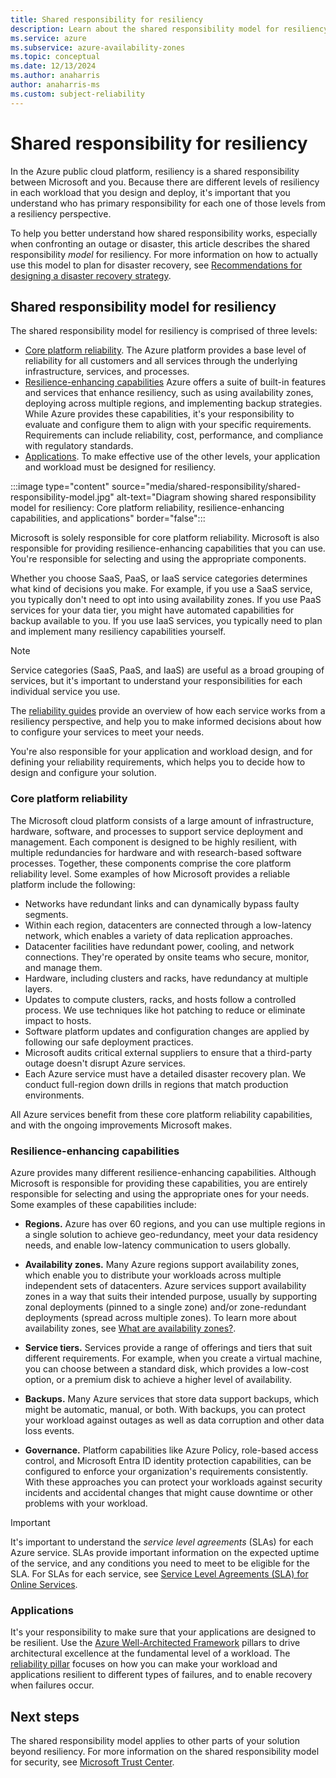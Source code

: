 ```yaml
---
title: Shared responsibility for resiliency
description: Learn about the shared responsibility model for resiliency in the Azure cloud platform.
ms.service: azure
ms.subservice: azure-availability-zones
ms.topic: conceptual
ms.date: 12/13/2024
ms.author: anaharris
author: anaharris-ms
ms.custom: subject-reliability
---
```


# Shared responsibility for resiliency

In the Azure public cloud platform, resiliency is a shared responsibility between Microsoft and you. Because there are different levels of resiliency in each workload that you design and deploy, it's important that you understand who has primary responsibility for each one of those levels from a resiliency perspective.

To help you better understand how shared responsibility works, especially when confronting an outage or disaster, this article describes the shared responsibility *model* for resiliency. For more information on how to actually use this model to plan for disaster recovery, see [Recommendations for designing a disaster recovery strategy](/azure/well-architected/reliability/disaster-recovery).

## Shared responsibility model for resiliency

The shared responsibility model for resiliency is comprised of three levels:

- [Core platform reliability](#core-platform-reliability). The Azure platform provides a base level of reliability for all customers and all services through the underlying infrastructure, services, and processes.
- [Resilience-enhancing capabilities](#resilience-enhancing-capabilities) Azure offers a suite of built-in features and services that enhance resiliency, such as using availability zones, deploying across multiple regions, and implementing backup strategies. While Azure provides these capabilities, it's your responsibility to evaluate and configure them to align with your specific requirements. Requirements can include reliability, cost, performance, and compliance with regulatory standards.
- [Applications](#applications). To make effective use of the other levels, your application and workload must be designed for resiliency.

:::image type="content" source="media/shared-responsibility/shared-responsibility-model.jpg" alt-text="Diagram showing shared responsibility model for resiliency: Core platform reliability, resilience-enhancing capabilities, and applications" border="false":::

Microsoft is solely responsible for core platform reliability. Microsoft is also responsible for providing resilience-enhancing capabilities that you can use. You're responsible for selecting and using the appropriate components.

Whether you choose SaaS, PaaS, or IaaS service categories determines what kind of decisions you make. For example, if you use a SaaS service, you typically don't need to opt into using availability zones. If you use PaaS services for your data tier, you might have automated capabilities for backup available to you. If you use IaaS services, you typically need to plan and implement many resiliency capabilities yourself.

> [!NOTE]
> Service categories (SaaS, PaaS, and IaaS) are useful as a broad grouping of services, but it's important to understand your responsibilities for each individual service you use.
>
> The [reliability guides](./overview-reliability-guidance.md) provide an overview of how each service works from a resiliency perspective, and help you to make informed decisions about how to configure your services to meet your needs.

You're also responsible for your application and workload design, and for defining your reliability requirements, which helps you to decide how to design and configure your solution.

### Core platform reliability

The Microsoft cloud platform consists of a large amount of infrastructure, hardware, software, and processes to support service deployment and management. Each component is designed to be highly resilient, with multiple redundancies for hardware and with research-based software processes. Together, these components comprise the core platform reliability level. Some examples of how Microsoft provides a reliable platform include the following:

- Networks have redundant links and can dynamically bypass faulty segments.
- Within each region, datacenters are connected through a low-latency network, which enables a variety of data replication approaches.
- Datacenter facilities have redundant power, cooling, and network connections. They're operated by onsite teams who secure, monitor, and manage them.
- Hardware, including clusters and racks, have redundancy at multiple layers.
- Updates to compute clusters, racks, and hosts follow a controlled process. We use techniques like hot patching to reduce or eliminate impact to hosts.
- Software platform updates and configuration changes are applied by following our safe deployment practices.
- Microsoft audits critical external suppliers to ensure that a third-party outage doesn't disrupt Azure services.
- Each Azure service must have a detailed disaster recovery plan. We conduct full-region down drills in regions that match production environments.

All Azure services benefit from these core platform reliability capabilities, and with the ongoing improvements Microsoft makes.

### Resilience-enhancing capabilities

Azure provides many different resilience-enhancing capabilities. Although Microsoft is responsible for providing these capabilities, you are entirely responsible for selecting and using the appropriate ones for your needs. Some examples of these capabilities include:

- **Regions.** Azure has over 60 regions, and you can use multiple regions in a single solution to achieve geo-redundancy, meet your data residency needs, and enable low-latency communication to users globally.

- **Availability zones.** Many Azure regions support availability zones, which enable you to distribute your workloads across multiple independent sets of datacenters. Azure services support availability zones in a way that suits their intended purpose, usually by supporting zonal deployments (pinned to a single zone) and/or zone-redundant deployments (spread across multiple zones). To learn more about availability zones, see [What are availability zones?](./availability-zones-overview.md).

- **Service tiers.** Services provide a range of offerings and tiers that suit different requirements. For example, when you create a virtual machine, you can choose between a standard disk, which provides a low-cost option, or a premium disk to achieve a higher level of availability.

- **Backups.** Many Azure services that store data support backups, which might be automatic, manual, or both. With backups, you can protect your workload against outages as well as data corruption and other data loss events.

- **Governance.** Platform capabilities like Azure Policy, role-based access control, and Microsoft Entra ID identity protection capabilities, can be configured to enforce your organization's requirements consistently. With these approaches you can protect your workloads against security incidents and accidental changes that might cause downtime or other problems with your workload.

> [!IMPORTANT]
> It's important to understand the *service level agreements* (SLAs) for each Azure service. SLAs provide important information on the expected uptime of the service, and any conditions you need to meet to be eligible for the SLA. For SLAs for each service, see [Service Level Agreements (SLA) for Online Services](https://www.microsoft.com/licensing/docs/view/Service-Level-Agreements-SLA-for-Online-Services).

### Applications

It's your responsibility to make sure that your applications are designed to be resilient. Use the [Azure Well-Architected Framework](/azure/well-architected) pillars to drive architectural excellence at the fundamental level of a workload. The [reliability pillar](/azure/well-architected/reliability/) focuses on how you can make your workload and applications resilient to different types of failures, and to enable recovery when failures occur.

## Next steps

The shared responsibility model applies to other parts of your solution beyond resiliency. For more information on the shared responsibility model for security, see [Microsoft Trust Center](../security/fundamentals/concept-shared-responsibility.md).
